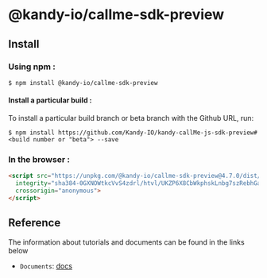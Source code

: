 # @kandy-io/callme-sdk-preview

## Install

### Using npm :

`$ npm install @kandy-io/callme-sdk-preview`

#### Install a particular build :

To install a particular build branch or beta branch with the Github URL, run:

`$ npm install https://github.com/Kandy-IO/kandy-callMe-js-sdk-preview#<build number or "beta"> --save`

### In the browser :
```html
<script src="https://unpkg.com/@kandy-io/callme-sdk-preview@4.7.0/dist/kandy.js"
  integrity="sha384-0GXNOWtkcVvS4zdrl/htvl/UKZP6X8CbWkphskLnbg7szRebhGa5RZ5xXqbVCzj6"
  crossorigin="anonymous">
</script>
```
## Reference

The information about tutorials and documents can be found in the links below

* `Documents`: [docs](https://kandy-io.github.io/kandy-callMe-js-sdk-preview/docs)


